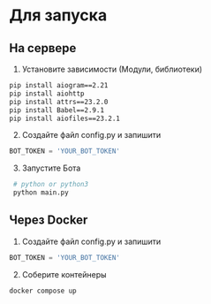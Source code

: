 # Для запуска 
## На сервере
1. Установите зависимости (Модули, библиотеки)
```Bash
pip install aiogram==2.21
pip install aiohttp
pip install attrs==23.2.0
pip install Babel==2.9.1
pip install aiofiles==23.2.1
```
2. Создайте файл config.py и запишити
```python
BOT_TOKEN = 'YOUR_BOT_TOKEN'
```
3. Запустите Бота
```Bash
 # python or python3 
 python main.py
 ```
## Через Docker
1. Создайте файл config.py и запишити
```python
BOT_TOKEN = 'YOUR_BOT_TOKEN'
```
2. Соберите контейнеры
```Bash
docker compose up
```
